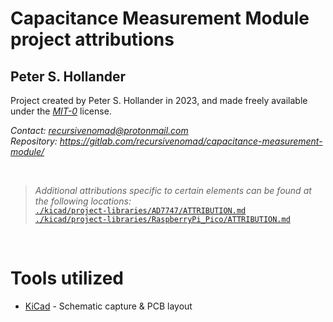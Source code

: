 # Capacitance Measurement Module project attributions




## Peter S. Hollander

Project created by Peter S. Hollander in 2023, and made freely available under the [*MIT-0*][URL-MIT-0] license.

*Contact: <recursivenomad@protonmail.com>*  
*Repository: <https://gitlab.com/recursivenomad/capacitance-measurement-module/>*

&nbsp;


> *Additional attributions specific to certain elements can be found at the following locations:*  
[`./kicad/project-libraries/AD7747/ATTRIBUTION.md`](./kicad/project-libraries/AD7747/ATTRIBUTION.md)  
[`./kicad/project-libraries/RaspberryPi_Pico/ATTRIBUTION.md`](./kicad/project-libraries/RaspberryPi_Pico/ATTRIBUTION.md)

&nbsp;




# Tools utilized

- [KiCad][URL-KiCad] - Schematic capture & PCB layout




[URL-KiCad]: <https://www.kicad.org/>
[URL-MIT-0]: <https://opensource.org/license/mit-0/>
